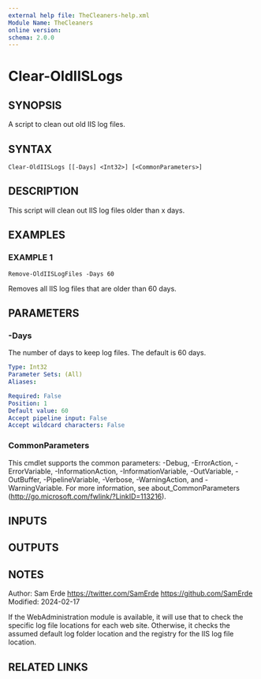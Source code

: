 ```yaml
---
external help file: TheCleaners-help.xml
Module Name: TheCleaners
online version:
schema: 2.0.0
---
```


# Clear-OldIISLogs

## SYNOPSIS
A script to clean out old IIS log files.

## SYNTAX

```
Clear-OldIISLogs [[-Days] <Int32>] [<CommonParameters>]
```

## DESCRIPTION
This script will clean out IIS log files older than x days.

## EXAMPLES

### EXAMPLE 1
```
Remove-OldIISLogFiles -Days 60
```

Removes all IIS log files that are older than 60 days.

## PARAMETERS

### -Days
The number of days to keep log files.
The default is 60 days.

```yaml
Type: Int32
Parameter Sets: (All)
Aliases:

Required: False
Position: 1
Default value: 60
Accept pipeline input: False
Accept wildcard characters: False
```

### CommonParameters
This cmdlet supports the common parameters: -Debug, -ErrorAction, -ErrorVariable, -InformationAction, -InformationVariable, -OutVariable, -OutBuffer, -PipelineVariable, -Verbose, -WarningAction, and -WarningVariable.
For more information, see about_CommonParameters (http://go.microsoft.com/fwlink/?LinkID=113216).

## INPUTS

## OUTPUTS

## NOTES
Author:     Sam Erde
            https://twitter.com/SamErde
            https://github.com/SamErde
Modified:   2024-02-17

If the WebAdministration module is available, it will use that to check the specific log file locations for
each web site.
Otherwise, it checks the assumed default log folder location and the registry for the IIS
log file location.

## RELATED LINKS
